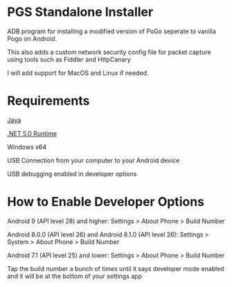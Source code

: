 # PGS Standalone Installer
 ADB program for installing a modified version of PoGo seperate to vanilla Pogo on Android. 
 
 This also adds a custom network security config file for packet capture using tools such as Fiddler and HttpCanary
 
 I will add support for MacOS and Linux if needed.

# Requirements
 [Java](https://www.java.com/download/ie_manual.jsp)
 
[.NET 5.0 Runtime](https://dotnet.microsoft.com/download/dotnet/5.0)
 
 Windows x64 
 
 USB Connection from your computer to your Android device
 
 USB debugging enabled in developer options
 
 
# How to Enable Developer Options
 Android 9 (API level 28) and higher: Settings > About Phone > Build Number
 
 Android 8.0.0 (API level 26) and Android 8.1.0 (API level 26): Settings > System > About Phone > Build Number
 
 Android 7.1 (API level 25) and lower: Settings > About Phone > Build Number
 
 Tap the build number a bunch of times until it says developer mode enabled and it will be at the bottom of your settings app
